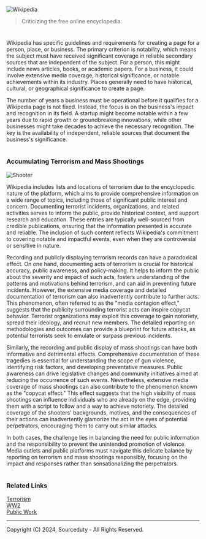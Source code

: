 ![Wikipedia](https://github.com/sourceduty/Wikipedia/assets/123030236/db24af6b-b2b3-4efe-9fa4-1b990d694b00)

> Criticizing the free online encyclopedia.
#

Wikipedia has specific guidelines and requirements for creating a page for a person, place, or business. The primary criterion is notability, which means the subject must have received significant coverage in reliable secondary sources that are independent of the subject. For a person, this might include news articles, books, or academic papers. For a business, it could involve extensive media coverage, historical significance, or notable achievements within its industry. Places generally need to have historical, cultural, or geographical significance to create a page.

The number of years a business must be operational before it qualifies for a Wikipedia page is not fixed. Instead, the focus is on the business's impact and recognition in its field. A startup might become notable within a few years due to rapid growth or groundbreaking innovations, while other businesses might take decades to achieve the necessary recognition. The key is the availability of independent, reliable sources that document the business's significance.

#
### Accumulating Terrorism and Mass Shootings

![Shooter](https://github.com/sourceduty/Wikipedia/assets/123030236/19494cb0-8def-4cd6-b1db-c0cd7589ef90)

Wikipedia includes lists and locations of terrorism due to the encyclopedic nature of the platform, which aims to provide comprehensive information on a wide range of topics, including those of significant public interest and concern. Documenting terrorist incidents, organizations, and related activities serves to inform the public, provide historical context, and support research and education. These entries are typically well-sourced from credible publications, ensuring that the information presented is accurate and reliable. The inclusion of such content reflects Wikipedia's commitment to covering notable and impactful events, even when they are controversial or sensitive in nature.

Recording and publicly displaying terrorism records can have a paradoxical effect. On one hand, documenting acts of terrorism is crucial for historical accuracy, public awareness, and policy-making. It helps to inform the public about the severity and impact of such acts, fosters understanding of the patterns and motivations behind terrorism, and can aid in preventing future incidents. However, the extensive media coverage and detailed documentation of terrorism can also inadvertently contribute to further acts. This phenomenon, often referred to as the "media contagion effect," suggests that the publicity surrounding terrorist acts can inspire copycat behavior. Terrorist organizations may exploit this coverage to gain notoriety, spread their ideology, and recruit new members. The detailed reporting on methodologies and outcomes can provide a blueprint for future attacks, as potential terrorists seek to emulate or surpass previous incidents.

Similarly, the recording and public display of mass shootings can have both informative and detrimental effects. Comprehensive documentation of these tragedies is essential for understanding the scope of gun violence, identifying risk factors, and developing preventative measures. Public awareness can drive legislative changes and community initiatives aimed at reducing the occurrence of such events. Nevertheless, extensive media coverage of mass shootings can also contribute to the phenomenon known as the "copycat effect." This effect suggests that the high visibility of mass shootings can influence individuals who are already on the edge, providing them with a script to follow and a way to achieve notoriety. The detailed coverage of the shooters' backgrounds, motives, and the consequences of their actions can inadvertently glamorize the act in the eyes of potential perpetrators, encouraging them to carry out similar attacks.

In both cases, the challenge lies in balancing the need for public information and the responsibility to prevent the unintended promotion of violence. Media outlets and public platforms must navigate this delicate balance by reporting on terrorism and mass shootings responsibly, focusing on the impact and responses rather than sensationalizing the perpetrators.

#
### Related Links

[Terrorism](https://github.com/sourceduty/Terrorism)
<br>
[WW2](https://github.com/sourceduty/WW2)
<br>
[Public Work](https://github.com/sourceduty/Public_Work)

***
Copyright (C) 2024, Sourceduty - All Rights Reserved.
